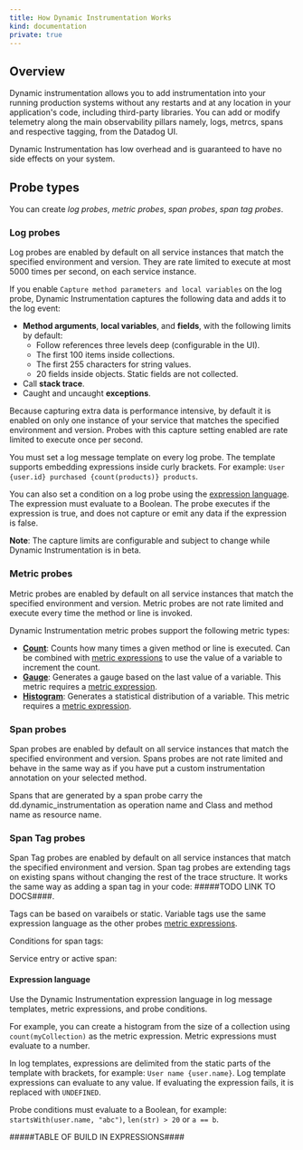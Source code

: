 ```yaml
---
title: How Dynamic Instrumentation Works
kind: documentation
private: true
---
```



## Overview

Dynamic instrumentation allows you to add instrumentation into your running production systems without any restarts and at any location in your application's code, including third-party libraries. You can add or modify telemetry along the main observability pillars namely, logs, metrcs, spans and respective tagging, from the Datadog UI. 

Dynamic Instrumentation has low overhead and is guaranteed to have no side effects on your system.

## Probe types

You can create *log probes*, *metric probes*, *span probes*,  *span tag probes*.

### Log probes

Log probes are enabled by default on all service instances that match the specified environment and version. They are rate limited to execute at most 5000 times per second, on each service instance.

If you enable `Capture method parameters and local variables` on the log probe, Dynamic Instrumentation captures the following data and adds it to the log event:
  - **Method arguments**, **local variables**, and **fields**, with the following limits by default:
    - Follow references three levels deep (configurable in the UI).
    - The first 100 items inside collections.
    - The first 255 characters for string values.
    - 20 fields inside objects. Static fields are not collected.
  - Call **stack trace**.
  - Caught and uncaught **exceptions**.

Because capturing extra data is performance intensive, by default it is enabled on only one instance of your service that matches the specified environment and version. Probes with this capture setting enabled are rate limited to execute once per second.

You must set a log message template on every log probe. The template supports embedding expressions inside curly brackets. For example: `User {user.id} purchased {count(products)} products`.

You can also set a condition on a log probe using the [expression language](#expression-language). The expression must evaluate to a Boolean. The probe executes if the expression is true, and does not capture or emit any data if the expression is false.

**Note**: The capture limits are configurable and subject to change while Dynamic Instrumentation is in beta.

### Metric probes

Metric probes are enabled by default on all service instances that match the specified environment and version. Metric probes are not rate limited and execute every time the method or line is invoked.

Dynamic Instrumentation metric probes support the following metric types:

- [**Count**][1]: Counts how many times a given method or line is executed. Can be combined with [metric expressions](#expression-language) to use the value of a variable to increment the count.
- [**Gauge**][2]: Generates a gauge based on the last value of a variable. This metric requires a [metric expression](#expression-language).
- [**Histogram**][3]: Generates a statistical distribution of a variable. This metric requires a [metric expression](#expression-language).

### Span probes

Span probes are enabled by default on all service instances that match the specified environment and version. Spans probes are not rate limited and behave in the same way as if you have put a custom instrumentation annotation on your selected method.

Spans that are generated by a span probe carry the dd.dynamic_instrumentation as operation name and Class and method name as resource name. 

### Span Tag probes

Span Tag probes are enabled by default on all service instances that match the specified environment and version. Span tag probes are extending tags on existing spans without changing the rest of the trace structure. It works the same way as adding a span tag in your code: #####TODO LINK TO DOCS####.

Tags can be based on varaibels or static. Variable tags use  the same expression language as the other probes [metric expressions](#expression-language).

Conditions for span tags:

Service entry or active span:

#### Expression language

Use the Dynamic Instrumentation expression language in log message templates, metric expressions, and probe conditions.

For example, you can create a histogram from the size of a collection using `count(myCollection)` as the metric expression. Metric expressions must evaluate to a number.

In log templates, expressions are delimited from the static parts of the template with brackets, for example: `User name {user.name}`. Log template expressions can evaluate to any value. If evaluating the expression fails, it is replaced with `UNDEFINED`.

Probe conditions must evaluate to a Boolean, for example: `startsWith(user.name, "abc")`, `len(str) > 20` or `a == b`.

#####TABLE OF BUILD IN EXPRESSIONS####

[1]: /metrics/types/?tab=count#metric-types
[2]: /metrics/types/?tab=gauge#metric-types
[3]: /metrics/types/?tab=histogram#metric-types
